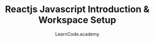 ---
sections:
  - reactjs
link: 'https://www.youtube.com/watch?v=MhkGQAoc7bc&list=PLoYCgNOIyGABj2GQSlDRjgvXtqfDxKm5b'
title: 'Reactjs Javascript Introduction & Workspace Setup'
author: LearnCode.academy
publishedAt: 2016-02-02T00:00:00.000Z
type:
  - video
  - tutorial
topics:
  - get_started
suggestedBy:
  - andreamangano
createdAt: 2018-03-12T22:08:31.284Z
reference: aHR0cHM6Ly93d3cueW91dHViZS5jb20vd2F0Y2g_dj1NaGtHUUFvYzdiYyZsaXN0PVBMb1lDZ05PSXlHQUJqMkdRU2xEUmpndlh0cWZEeEttNWI
slug: reactjs-javascript-introduction-and-workspace-setup-by-learncodeacademy
---